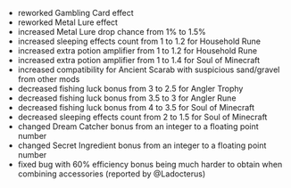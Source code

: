 - reworked Gambling Card effect
- reworked Metal Lure effect
- increased Metal Lure drop chance from 1% to 1.5%
- increased sleeping effects count from 1 to 1.2 for Household Rune
- increased extra potion amplifier from 1 to 1.2 for Household Rune
- increased extra potion amplifier from 1 to 1.4 for Soul of Minecraft
- increased compatibility for Ancient Scarab with suspicious sand/gravel from other mods
- decreased fishing luck bonus from 3 to 2.5 for Angler Trophy
- decreased fishing luck bonus from 3.5 to 3 for Angler Rune
- decreased fishing luck bonus from 4 to 3.5 for Soul of Minecraft
- decreased sleeping effects count from 2 to 1.5 for Soul of Minecraft
- changed Dream Catcher bonus from an integer to a floating point number
- changed Secret Ingredient bonus from an integer to a floating point number
- fixed bug with 60% efficiency bonus being much harder to obtain when combining accessories (reported by @Ladocterus)
